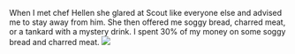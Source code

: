 When I met chef Hellen she glared at Scout like everyone else and advised me to stay away from him. She then offered me soggy bread, charred meat, or a tankard with a mystery drink. I spent 30% of my money on some soggy bread and charred meat. 
![](https://www.google.com/url?sa=i&url=https%3A%2F%2Fwww.artstation.com%2Fartwork%2F49orWW&psig=AOvVaw1fXCtPIZdISYvS8N2SCRuX&ust=1689885787309000&source=images&cd=vfe&opi=89978449&ved=0CAwQjRxqFwoTCOCb7KLRm4ADFQAAAAAdAAAAABAE)